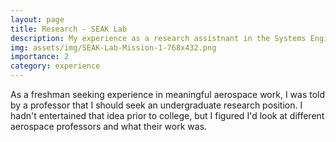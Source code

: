 ```yaml
---
layout: page
title: Research - SEAK Lab
description: My experience as a research assistnant in the Systems Engineering, Architecture and Knowledge Lab
img: assets/img/SEAK-Lab-Mission-1-768x432.png
importance: 2
category: experience
---
```


As a freshman seeking experience in meaningful aerospace work, I was told by a professor that I should seek an undergraduate research position. I hadn't entertained that idea prior to college, but I figured I'd look at different aerospace professors and what their work was. 
